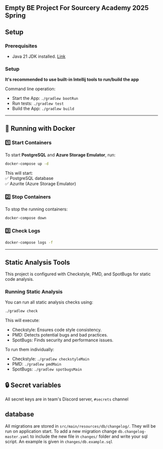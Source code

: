 ## Empty BE Project For Sourcery Academy 2025 Spring

## Setup

### Prerequisites

- Java 21 JDK installed. [Link](https://adoptium.net/temurin/releases/?package=jdk&arch=x64&os=windows)

### Setup

**It's recommended to use built-in Intellij tools to run/build the app**

Command line operation:

- Start the App: `./gradlew bootRun`
- Run tests: `./gradlew test`
- Build the App: `./gradlew build`

---

## **🐳 Running with Docker**

### **1️⃣ Start Containers**

To start **PostgreSQL** and **Azure Storage Emulator**, run:

```sh
docker-compose up -d
```

This will start:  
✅ PostgreSQL database  
✅ Azurite (Azure Storage Emulator)

### **2️⃣ Stop Containers**

To stop the running containers:

```sh
docker-compose down
```

### **3️⃣ Check Logs**

```sh
docker-compose logs -f
```

---

## Static Analysis Tools

This project is configured with Checkstyle, PMD, and SpotBugs for static code analysis.

### Running Static Analysis

You can run all static analysis checks using:

```sh
./gradlew check
```

This will execute:

- Checkstyle: Ensures code style consistency.
- PMD: Detects potential bugs and bad practices.
- SpotBugs: Finds security and performance issues.

To run them individually:

- Checkstyle: `./gradlew checkstyleMain`
- PMD: `./gradlew pmdMain`
- SpotBugs: `./gradlew spotbugsMain`

## **🔒 Secret variables**

All secret keys are in team's Discord server, `#secrets` channel

## database

All migrations are stored in `src/main/resources/db/changelog/`. They will be run on application start.
To add a new migration change `db.changelog-master.yaml` to include the new file in `changes/` folder and write your sql script.
An example is given in `changes/db.example.sql`

